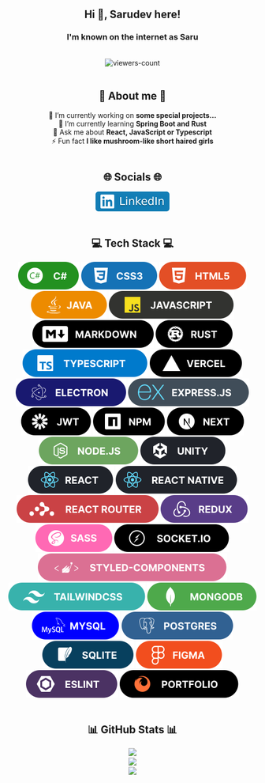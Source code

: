 <!-- <style>
  section {
    display: flex;
    flex-direction: column;
    margin-bottom: 50px;
  }

  .presentation {
    align-items: center;
  }

  .presentation .profPic {
    border-radius: 50%;
    width: 250px;
    margin-bottom: 15px;
  }

  .presentation h3 {
    margin-bottom: 15px;
  }

  .presentation .viewers-count {
    height: 30px;
  }

  .title {
    text-align: center;
    font-size: 2em;
    font-weight: bold;
  }

  .ul-container {
    display: flex;
    justify-content: center;
  }

  .ul-container ul {
    width: fit-content;
    display: flex;
    list-style: none;
    margin: 0;
    padding: 0;
    gap: 5px;
  }

  .about-me .ul-container ul {
    flex-direction: column;
  }
  
  .socials .ul-container ul {
    justify-content: center;
    flex-wrap: wrap;
  }

  .contact {
    height: 25px;
  }

  .tech-stack .tech-container {
    display: flex;
    flex-wrap: wrap;
    gap: 5px;
    align-items: center;
    justify-content: center;
  }

  .chip {
    height: 30px;
  }

  .stats .container {
    display: flex;
    flex-direction: column;
    align-items: center;
    gap: 15px;
  }
</style> -->

<section align="center" class="presentation">
  <!-- <img width="250px" style="border-radius: 50%;" class="profPic" alt="profPic" src="https://avatars.githubusercontent.com/u/85695563" /> -->
  <!-- </br> -->
  <h1>Hi 👋, Sarudev here!</h1>
  <h3>I'm known on the internet as Saru</h3>
  </br>
  <img class="viewers-count" alt="viewers-count" src="https://visitcount.itsvg.in/api?id=Sarudev&icon=2&color=0" />
</section>

</br>

<section align="center" class="about-me">
  <h1 class="title">💫 About me 💫</h1>
  <div class="ul-container">
    🔭 I’m currently working on <b>some special projects...</b></br>
    🌱 I’m currently learning <b>Spring Boot and Rust</b></br>
    💬 Ask me about <b>React, JavaScript or Typescript</b></br>
    ⚡ Fun fact <b>I like mushroom-like short haired girls</b></br>
  </div>
</section>

</br>

<section align="center" class="socials">
  <h1 class="title">🌐 Socials 🌐</h1>
  <div class="ul-container">
    <a href="https://linkedin.com/in/josé-coria-a54948246">
      <img alt="linkedin" class="contact" src="./assets/linkedin.svg" />
    </a>
  </div>
</section>

</br>

<section align="center" class="tech-stack">
  <h1 class="title">💻 Tech Stack 💻</h1>
  <div class="tech-container">
    <img alt="csharp" class="chip" src="./assets/csharp.svg" />
    <img alt="css" class="chip" src="./assets/css.svg" />
    <img alt="html" class="chip" src="./assets/html.svg" />
    <img alt="java" class="chip" src="./assets/java.svg" />
    <img alt="javascript" class="chip" src="./assets/javascript.svg" />
    <img alt="markdown" class="chip" src="./assets/markdown.svg" />
    <img alt="rust" class="chip" src="./assets/rust.svg" />
    <img alt="typescript" class="chip" src="./assets/typescript.svg" />
    <img alt="vercel" class="chip" src="./assets/vercel.svg" />
    <img alt="electron" class="chip" src="./assets/electron.svg" />
    <img alt="expressjs" class="chip" src="./assets/expressjs.svg" />
    <img alt="jwt" class="chip" src="./assets/jwt.svg" />
    <img alt="npm" class="chip" src="./assets/npm.svg" />
    <img alt="next" class="chip" src="./assets/next.svg" />
    <img alt="node" class="chip" src="./assets/node.svg" />
    <img alt="unity" class="chip" src="./assets/unity.svg" />
    <img alt="react" class="chip" src="./assets/react.svg" />
    <img alt="react-native" class="chip" src="./assets/react-native.svg" />
    <img alt="react-router" class="chip" src="./assets/react-router.svg" />
    <img alt="redux" class="chip" src="./assets/redux.svg" />
    <img alt="sass" class="chip" src="./assets/sass.svg" />
    <img alt="socket.io" class="chip" src="./assets/socket.io.svg" />
    <img alt="styled-components" class="chip" src="./assets/styled-components.svg" />
    <img alt="tailwind" class="chip" src="./assets/tailwind.svg" />
    <img alt="mongodb" class="chip" src="./assets/mongodb.svg" />
    <img alt="mysql" class="chip" src="./assets/mysql.svg" />
    <img alt="postgresql" class="chip" src="./assets/postgresql.svg" />
    <img alt="sqlite" class="chip" src="./assets/sqlite.svg" />
    <img alt="figma" class="chip" src="./assets/figma.svg" />
    <img alt="eslint" class="chip" src="./assets/eslint.svg" />
    <img alt="portfolio" class="chip" src="./assets/portfolio.svg" />
  </div>
</section>

</br>

<section align="center" class="stats">
  <h1 class="title">📊 GitHub Stats 📊</h1>
  <div class="container">
    <img src="https://github-readme-stats.vercel.app/api?username=Sarudev&theme=dark&hide_border=false&include_all_commits=true&count_private=true" />
  </br>
    <img src="https://github-readme-streak-stats.herokuapp.com/?user=Sarudev&theme=dark&hide_border=false" />
  </br>
    <img src="https://github-readme-stats.vercel.app/api/top-langs/?username=Sarudev&theme=dark&hide_border=false&include_all_commits=true&count_private=true&layout=compact" />
  </div>
</section>
